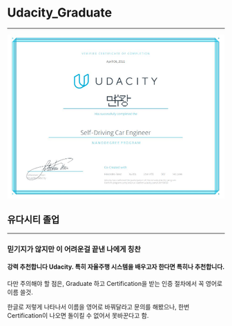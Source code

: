 # Udacity_Graduate

---
<img src = "Certification.JPG"/>


## 유다시티 졸업

---
### 믿기지가 않지만 이 어려운걸 끝낸 나에게 칭찬
#### 강력 추천합니다 Udacity. 특히 자율주행 시스템을 배우고자 한다면 특히나 추천합니다.


다만 주의해야 할 점은, Graduate 하고 Certification을 받는 인증 절차에서 꼭 영어로 이름 쓸것.

한글로 저렇게 나타나서 이름을 영어로 바꿔달라고 문의를 해봤으나, 한번 Certification이 나오면 돌이킬 수 없어서 못바꾼다고 함.
